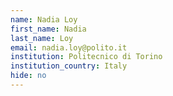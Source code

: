 ```yaml
---
name: Nadia Loy
first_name: Nadia
last_name: Loy
email: nadia.loy@polito.it
institution: Politecnico di Torino
institution_country: Italy
hide: no
---
```


